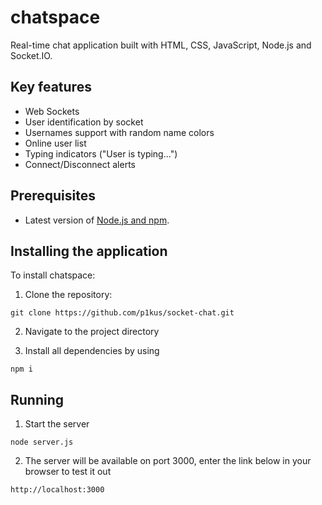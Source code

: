 # chatspace

Real-time chat application built with HTML, CSS, JavaScript, Node.js and Socket.IO.

## Key features

- Web Sockets
- User identification by socket
- Usernames support with random name colors
- Online user list
- Typing indicators ("User is typing...")
- Connect/Disconnect alerts


## Prerequisites

-  Latest version of [Node.js and npm](https://nodejs.org/en/download/).

## Installing the application

To install chatspace:

1. Clone the repository:

```
git clone https://github.com/p1kus/socket-chat.git
```

2. Navigate to the project directory

3. Install all dependencies by using

```
npm i
```

## Running 

1. Start the server

```
node server.js
```

2. The server will be available on port 3000, enter the link below in your browser to test it out

```
http://localhost:3000
```





